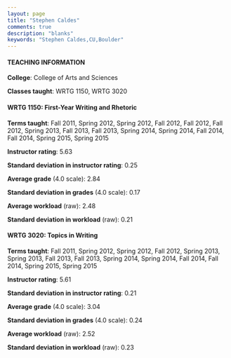 ```yaml
---
layout: page
title: "Stephen Caldes" 
comments: true
description: "blanks"
keywords: "Stephen Caldes,CU,Boulder"
---
```

<head>
<script src="https://ajax.googleapis.com/ajax/libs/jquery/2.1.3/jquery.min.js"></script>
<script src="https://dl.dropboxusercontent.com/s/pc42nxpaw1ea4o9/highcharts.js?dl=0"></script>
<!-- <script src="../assets/js/highcharts.js"></script> -->
<style type="text/css">@font-face {
	font-family: "Bebas Neue";
	src: url(https://www.filehosting.org/file/details/544349/BebasNeue Regular.otf) format("opentype");
	}
	h1.Bebas { 
		font-family: "Bebas Neue", Verdana, Tahoma;
	}
</style>
</head>
	   
#### TEACHING INFORMATION

**College**: College of Arts and Sciences

**Classes taught**: WRTG 1150, WRTG 3020

#### WRTG 1150: First-Year Writing and Rhetoric

**Terms taught**: Fall 2011, Spring 2012, Spring 2012, Fall 2012, Fall 2012, Fall 2012, Spring 2013, Fall 2013, Fall 2013, Spring 2014, Spring 2014, Fall 2014, Fall 2014, Spring 2015, Spring 2015

**Instructor rating**: 5.63

**Standard deviation in instructor rating**: 0.25

**Average grade** (4.0 scale): 2.84

**Standard deviation in grades** (4.0 scale): 0.17

**Average workload** (raw): 2.48

**Standard deviation in workload** (raw): 0.21

#### WRTG 3020: Topics in Writing

**Terms taught**: Fall 2011, Spring 2012, Spring 2012, Fall 2012, Spring 2013, Spring 2013, Fall 2013, Fall 2013, Spring 2014, Spring 2014, Fall 2014, Fall 2014, Spring 2015, Spring 2015

**Instructor rating**: 5.61

**Standard deviation in instructor rating**: 0.21

**Average grade** (4.0 scale): 3.04

**Standard deviation in grades** (4.0 scale): 0.24

**Average workload** (raw): 2.52

**Standard deviation in workload** (raw): 0.23

